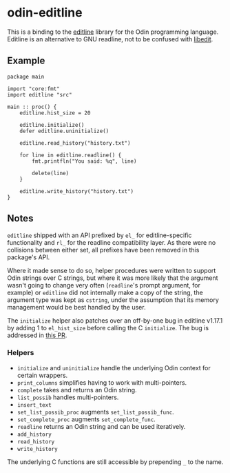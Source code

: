# odin-editline

This is a binding to the [editline](https://github.com/troglobit/editline) library for the Odin programming language.
Editline is an alternative to GNU readline, not to be confused with [libedit](https://www.thrysoee.dk/editline/).

## Example

```odin
package main

import "core:fmt"
import editline "src"

main :: proc() {
	editline.hist_size = 20

	editline.initialize()
	defer editline.uninitialize()

	editline.read_history("history.txt")

	for line in editline.readline() {
		fmt.printfln("You said: %q", line)

		delete(line)
	}

	editline.write_history("history.txt")
}
```

## Notes

`editline` shipped with an API prefixed by `el_` for editline-specific
functionality and `rl_` for the readline compatibility layer. As there were no
collisions between either set, all prefixes have been removed in this package's
API.

Where it made sense to do so, helper procedures were written to support Odin
strings over C strings, but where it was more likely that the argument wasn't
going to change very often (`readline`'s prompt argument, for example) or
`editline` did not internally make a copy of the string, the argument type was
kept as `cstring`, under the assumption that its memory management would be
best handled by the user.

The `initialize` helper also patches over an off-by-one bug in editline v1.17.1
by adding 1 to `el_hist_size` before calling the C `initialize`.
The bug is addressed in [this PR](https://github.com/troglobit/editline/pull/67).

### Helpers

- `initialize` and `uninitialize` handle the underlying Odin context for certain wrappers.
- `print_columns` simplifies having to work with multi-pointers.
- `complete` takes and returns an Odin string.
- `list_possib` handles multi-pointers.
- `insert_text`
- `set_list_possib_proc` augments `set_list_possib_func`.
- `set_complete_proc` augments `set_complete_func`.
- `readline` returns an Odin string and can be used iteratively.
- `add_history`
- `read_history`
- `write_history`

The underlying C functions are still accessible by prepending `_` to the name.
